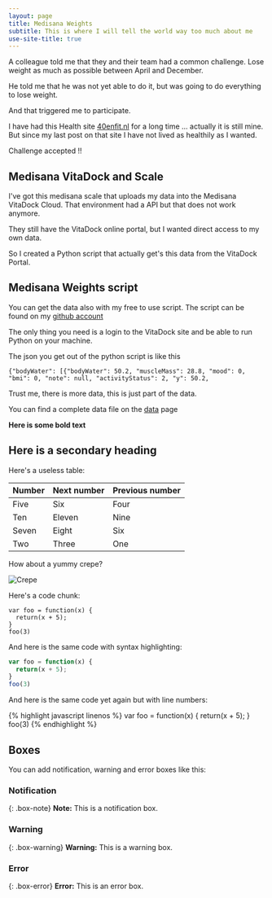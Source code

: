 ```yaml
---
layout: page
title: Medisana Weights
subtitle: This is where I will tell the world way too much about me
use-site-title: true
---
```


A colleague told me that they and their team had a common challenge. Lose weight as much as possible between April and December.

He told me that he was not yet able to do it, but was going to do everything to lose weight.

And that triggered me to participate.

I have had this Health site [40enfit.nl](https://www.40enfit.nl) for a long time ... actually it is still mine. But since my last post on that site I have not lived as healthily as I wanted.

Challenge accepted !!

## Medisana VitaDock and Scale

I've got this medisana scale that uploads my data into the Medisana VitaDock Cloud. That environment had a API but that does not work anymore.

They still have the VitaDock online portal, but I wanted direct access to my own data.

So I created a Python script that actually get's this data from the VitaDock Portal.

## Medisana Weights script

You can get the data also with my free to use script. The script can be found on my [github account](https://github.com/tvdsluijs/medisana_weights)

The only thing you need is a login to the VitaDock site and be able to run Python on your machine.

The json you get out of the python script is like this

`{"bodyWater": [{"bodyWater": 50.2, "muscleMass": 28.8, "mood": 0, "bmi": 0, "note": null, "activityStatus": 2, "y": 50.2,`

Trust me, there is more data, this is just part of the data.

You can find a complete data file on the [data]({site.baseurl}/data) page


**Here is some bold text**

## Here is a secondary heading

Here's a useless table:

| Number | Next number | Previous number |
| :------ |:--- | :--- |
| Five | Six | Four |
| Ten | Eleven | Nine |
| Seven | Eight | Six |
| Two | Three | One |


How about a yummy crepe?

![Crepe](https://s3-media3.fl.yelpcdn.com/bphoto/cQ1Yoa75m2yUFFbY2xwuqw/348s.jpg)

Here's a code chunk:

~~~
var foo = function(x) {
  return(x + 5);
}
foo(3)
~~~

And here is the same code with syntax highlighting:

```javascript
var foo = function(x) {
  return(x + 5);
}
foo(3)
```

And here is the same code yet again but with line numbers:

{% highlight javascript linenos %}
var foo = function(x) {
  return(x + 5);
}
foo(3)
{% endhighlight %}

## Boxes
You can add notification, warning and error boxes like this:

### Notification

{: .box-note}
**Note:** This is a notification box.

### Warning

{: .box-warning}
**Warning:** This is a warning box.

### Error

{: .box-error}
**Error:** This is an error box.
